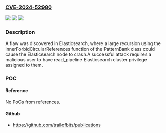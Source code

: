 ### [CVE-2024-52980](https://cve.mitre.org/cgi-bin/cvename.cgi?name=CVE-2024-52980)
![](https://img.shields.io/static/v1?label=Product&message=Elasticsearch&color=blue)
![](https://img.shields.io/static/v1?label=Version&message=7.17.0%3C%3D%208.15.0%20&color=brighgreen)
![](https://img.shields.io/static/v1?label=Vulnerability&message=CWE-400%20Uncontrolled%20Resource%20Consumption&color=brighgreen)

### Description

A flaw was discovered in Elasticsearch, where a large recursion using the innerForbidCircularReferences function of the PatternBank class could cause the Elasticsearch node to crash.A successful attack requires a malicious user to have read_pipeline Elasticsearch cluster privilege assigned to them.

### POC

#### Reference
No PoCs from references.

#### Github
- https://github.com/trailofbits/publications

